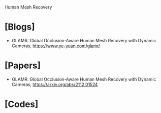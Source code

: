 Human Mesh Recovery

# [Blogs]
+ GLAMR: Global Occlusion-Aware Human Mesh Recovery with Dynamic Cameras, https://www.ye-yuan.com/glamr/

# [Papers]
+ GLAMR: Global Occlusion-Aware Human Mesh Recovery with Dynamic Cameras, https://arxiv.org/abs/2112.01524

# [Codes]

